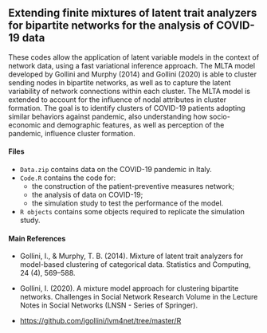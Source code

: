 ## Extending finite mixtures of latent trait analyzers for bipartite networks for the analysis of COVID-19 data

These codes allow the application of latent variable models in the context of network data, using a fast variational inference approach. The MLTA model developed by Gollini and Murphy (2014) and Gollini (2020) is able to cluster sending nodes in bipartite networks, as well as to capture the latent variability of network connections within each cluster. The MLTA model is extended to account for the influence of nodal attributes in cluster formation. The goal is to identify clusters of COVID-19 patients adopting similar behaviors against pandemic, also understanding how socio-economic and demographic features, as well as perception of the pandemic, influence cluster formation.

#### Files
* `Data.zip` contains data on the COVID-19 pandemic in Italy.
* `Code.R` contains the code for:
  * the construction of the patient-preventive measures network;
  * the analysis of data on COVID-19;
  * the simulation study to test the performance of the model.
* `R objects` contains some objects required to replicate the simulation study.

#### Main References
* Gollini, I., & Murphy, T. B. (2014). Mixture of latent trait analyzers for model-based clustering of categorical data. Statistics and Computing, 24 (4), 569–588.

* Gollini, I. (2020). A mixture model approach for clustering bipartite networks. Challenges in Social Network Research Volume in the Lecture Notes in Social Networks (LNSN - Series of Springer).

* https://github.com/igollini/lvm4net/tree/master/R

<!---
* Failli, D., Marino, M.F., Martella, F. (2022) Extending finite mixtures of latent trait analyzers for bipartite networks. In Balzanella A., Bini M., Cavicchia C. and Verde R. (Eds.) Book of short Paper SIS 2022 (pp. 540-550), Pearson.
-->
